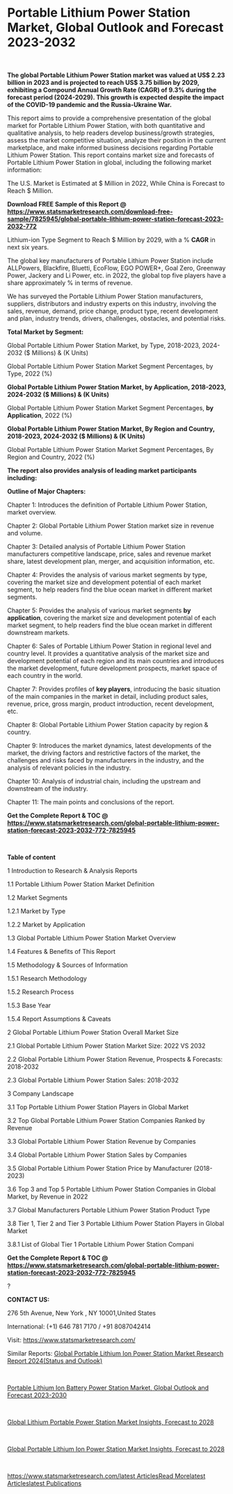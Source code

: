 <h1>Portable Lithium Power Station Market, Global Outlook and Forecast 2023-2032</h1><br/><p><strong>The global Portable Lithium Power Station market was valued at US$ 2.23 billion in 2023 and is projected to reach US$ 3.75 billion by 2029, exhibiting a Compound Annual Growth Rate (<strong>CAGR</strong>) of 9.3% during the forecast period (2024-2029). This growth is expected despite the impact of the COVID-19 pandemic and the Russia-Ukraine War.</strong></p>
 
 
 
 <p>This report aims to provide a comprehensive presentation of the global market for Portable Lithium Power Station, with both quantitative and qualitative analysis, to help readers develop business/growth strategies, assess the market competitive situation, analyze their position in the current marketplace, and make informed business decisions regarding Portable Lithium Power Station. This report contains market size and forecasts of Portable Lithium Power Station in global, including the following market information:</p>
 
 
 
 <p>The U.S. Market is Estimated at $ Million in 2022, While China is Forecast to Reach $ Million.</p>
 
 
 
 <p><strong>Download FREE Sample of this Report @ <a href="https://www.statsmarketresearch.com/download-free-sample/7825945/global-portable-lithium-power-station-forecast-2023-2032-772">https://www.statsmarketresearch.com/download-free-sample/7825945/global-portable-lithium-power-station-forecast-2023-2032-772</a></strong></p>
 
 
 
 <p>Lithium-ion Type Segment to Reach $ Million by 2029, with a % <strong>CAGR</strong> in next six years.</p>
 
 
 
 <p>The global key manufacturers of Portable Lithium Power Station include ALLPowers, Blackfire, Bluetti, EcoFlow, EGO POWER+, Goal Zero, Greenway Power, Jackery and Li Power, etc. in 2022, the global top five players have a share approximately % in terms of revenue.</p>
 
 
 
 <p>We has surveyed the Portable Lithium Power Station manufacturers, suppliers, distributors and industry experts on this industry, involving the sales, revenue, demand, price change, product type, recent development and plan, industry trends, drivers, challenges, obstacles, and potential risks.</p>
 
 
 
 <p><strong>Total Market by Segment:</strong></p>
 
 
 
 <p>Global Portable Lithium Power Station Market, by Type, 2018-2023, 2024-2032 ($ Millions) & (K Units)</p>
 
 
 
 <p>Global Portable Lithium Power Station Market Segment Percentages, by Type, 2022 (%)</p>
 
 
 
 <p><strong>Global Portable Lithium Power Station Market, <strong>by Application</strong>, 2018-2023, 2024-2032 ($ Millions) & (K Units)</strong></p>
 
 
 
 <p>Global Portable Lithium Power Station Market Segment Percentages, <strong>by Application</strong>, 2022 (%)</p>
 
 
 
 <p><strong>Global Portable Lithium Power Station Market, By Region and Country, 2018-2023, 2024-2032 ($ Millions) & (K Units)</strong></p>
 
 
 
 <p>Global Portable Lithium Power Station Market Segment Percentages, By Region and Country, 2022 (%)</p>
 
 
 
 <p><strong>The report also provides analysis of leading market participants including:</strong></p>
 
 
 
 <p><strong>Outline of Major Chapters:</strong></p>
 
 
 
 <p>Chapter 1: Introduces the definition of Portable Lithium Power Station, market overview.</p>
 
 
 
 <p>Chapter 2: Global Portable Lithium Power Station market size in revenue and volume.</p>
 
 
 
 <p>Chapter 3: Detailed analysis of Portable Lithium Power Station manufacturers competitive landscape, price, sales and revenue market share, latest development plan, merger, and acquisition information, etc.</p>
 
 
 
 <p>Chapter 4: Provides the analysis of various market segments by type, covering the market size and development potential of each market segment, to help readers find the blue ocean market in different market segments.</p>
 
 
 
 <p>Chapter 5: Provides the analysis of various market segments <strong>by application</strong>, covering the market size and development potential of each market segment, to help readers find the blue ocean market in different downstream markets.</p>
 
 
 
 <p>Chapter 6: Sales of Portable Lithium Power Station in regional level and country level. It provides a quantitative analysis of the market size and development potential of each region and its main countries and introduces the market development, future development prospects, market space of each country in the world.</p>
 
 
 
 <p>Chapter 7: Provides profiles of <strong>key players</strong>, introducing the basic situation of the main companies in the market in detail, including product sales, revenue, price, gross margin, product introduction, recent development, etc.</p>
 
 
 
 <p>Chapter 8: Global Portable Lithium Power Station capacity by region & country.</p>
 
 
 
 <p>Chapter 9: Introduces the market dynamics, latest developments of the market, the driving factors and restrictive factors of the market, the challenges and risks faced by manufacturers in the industry, and the analysis of relevant policies in the industry.</p>
 
 
 
 <p>Chapter 10: Analysis of industrial chain, including the upstream and downstream of the industry.</p>
 
 
 
 <p>Chapter 11: The main points and conclusions of the report.</p>
 
 
 
 <div><b>Get the Complete Report & TOC @ <a href="https://www.statsmarketresearch.com/global-portable-lithium-power-station-forecast-2023-2032-772-7825945">https://www.statsmarketresearch.com/global-portable-lithium-power-station-forecast-2023-2032-772-7825945</a></b></div>
 
 
 
 <p><br />
 
 <b>Table of content</b></p>
 
 
 
 <p>1 Introduction to Research & Analysis Reports<br />
 
 1.1 Portable Lithium Power Station Market Definition<br />
 
 1.2 Market Segments<br />
 
 1.2.1 Market by Type<br />
 
 1.2.2 Market by Application<br />
 
 1.3 Global Portable Lithium Power Station Market Overview<br />
 
 1.4 Features & Benefits of This Report<br />
 
 1.5 Methodology & Sources of Information<br />
 
 1.5.1 Research Methodology<br />
 
 1.5.2 Research Process<br />
 
 1.5.3 Base Year<br />
 
 1.5.4 Report Assumptions & Caveats<br />
 
 2 Global Portable Lithium Power Station Overall Market Size<br />
 
 2.1 Global Portable Lithium Power Station Market Size: 2022 VS 2032<br />
 
 2.2 Global Portable Lithium Power Station Revenue, Prospects & Forecasts: 2018-2032<br />
 
 2.3 Global Portable Lithium Power Station Sales: 2018-2032<br />
 
 3 Company Landscape<br />
 
 3.1 Top Portable Lithium Power Station Players in Global Market<br />
 
 3.2 Top Global Portable Lithium Power Station Companies Ranked by Revenue<br />
 
 3.3 Global Portable Lithium Power Station Revenue by Companies<br />
 
 3.4 Global Portable Lithium Power Station Sales by Companies<br />
 
 3.5 Global Portable Lithium Power Station Price by Manufacturer (2018-2023)<br />
 
 3.6 Top 3 and Top 5 Portable Lithium Power Station Companies in Global Market, by Revenue in 2022<br />
 
 3.7 Global Manufacturers Portable Lithium Power Station Product Type<br />
 
 3.8 Tier 1, Tier 2 and Tier 3 Portable Lithium Power Station Players in Global Market<br />
 
 3.8.1 List of Global Tier 1 Portable Lithium Power Station Compani</p>
 
 
 
 <div><b>Get the Complete Report & TOC @ <a href="https://www.statsmarketresearch.com/global-portable-lithium-power-station-forecast-2023-2032-772-7825945">https://www.statsmarketresearch.com/global-portable-lithium-power-station-forecast-2023-2032-772-7825945</a></b></div>
 
 
 
 <p>? </p>
 
 
 
 <p><b>CONTACT US:</b><br />
 
 276 5th Avenue, New York , NY 10001,United States<br />
 
 International: (+1) 646 781 7170 / +91 8087042414<br />
 
 Visit: <a href="https://www.statsmarketresearch.com/">https://www.statsmarketresearch.com/</a><br />
 
 Similar Reports: <a href="https://www.statsmarketresearch.com/global-portable-lithium-power-station-forecast-2023-2032-772-7825945">Global Portable Lithium Ion Power Station Market Research Report 2024(Status and Outlook)</a><br />
 
 <br />
 
 <a href="https://www.statsmarketresearch.com/global-portable-lithium-power-station-forecast-2023-2032-772-7825945">Portable Lithium Ion Battery Power Station Market, Global Outlook and Forecast 2023-2030</a><br />
 
 <br />
 
 <a href="https://www.statsmarketresearch.com/global-portable-lithium-power-station-forecast-2023-2032-772-7825945">Global Lithium Portable Power Station Market Insights, Forecast to 2028</a><br />
 
 <br />
 
 <a href="https://www.statsmarketresearch.com/global-portable-lithium-power-station-forecast-2023-2032-772-7825945">Global Portable Lithium Ion Power Station Market Insights, Forecast to 2028</a><br />
 
 <br />
 
 <a href="https://gyeongbokgung.com">https://www.statsmarketresearch.com/</a><a href="https://hallyeomaritime.com">latest Articles</a><a href="https://jingwansa.com">Read More</a><a href="https://nguoiviet.jp/">latest Articles</a><a href="https://www.intelmarketresearch.com/">latest Publications</a></p>